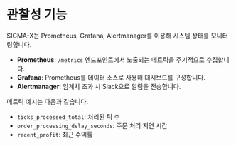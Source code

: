 # 관찰성 기능

SIGMA-X는 Prometheus, Grafana, Alertmanager를 이용해 시스템 상태를 모니터링합니다.

- **Prometheus**: `/metrics` 엔드포인트에서 노출되는 메트릭을 주기적으로 수집합니다.
- **Grafana**: Prometheus를 데이터 소스로 사용해 대시보드를 구성합니다.
- **Alertmanager**: 임계치 초과 시 Slack으로 알림을 전송합니다.

메트릭 예시는 다음과 같습니다.

- `ticks_processed_total`: 처리된 틱 수
- `order_processing_delay_seconds`: 주문 처리 지연 시간
- `recent_profit`: 최근 수익률
